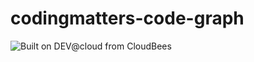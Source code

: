 codingmatters-code-graph
========================



![Built on DEV@cloud from CloudBees](http://www.cloudbees.com/sites/default/files/Button-Built-on-CB-1.png)

